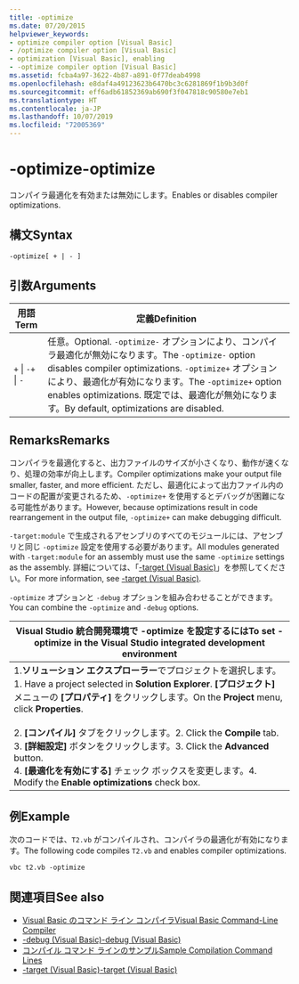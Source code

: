```yaml
---
title: -optimize
ms.date: 07/20/2015
helpviewer_keywords:
- optimize compiler option [Visual Basic]
- /optimize compiler option [Visual Basic]
- optimization [Visual Basic], enabling
- -optimize compiler option [Visual Basic]
ms.assetid: fcba4a97-3622-4b87-a891-0f77deab4998
ms.openlocfilehash: e8daf4a49123623b6470bc3c6281869f1b9b3d0f
ms.sourcegitcommit: eff6adb61852369ab690f3f047818c90580e7eb1
ms.translationtype: HT
ms.contentlocale: ja-JP
ms.lasthandoff: 10/07/2019
ms.locfileid: "72005369"
---
```

# <a name="-optimize"></a><span data-ttu-id="c52f4-102">-optimize</span><span class="sxs-lookup"><span data-stu-id="c52f4-102">-optimize</span></span>
<span data-ttu-id="c52f4-103">コンパイラ最適化を有効または無効にします。</span><span class="sxs-lookup"><span data-stu-id="c52f4-103">Enables or disables compiler optimizations.</span></span>  
  
## <a name="syntax"></a><span data-ttu-id="c52f4-104">構文</span><span class="sxs-lookup"><span data-stu-id="c52f4-104">Syntax</span></span>  
  
```console  
-optimize[ + | - ]  
```  
  
## <a name="arguments"></a><span data-ttu-id="c52f4-105">引数</span><span class="sxs-lookup"><span data-stu-id="c52f4-105">Arguments</span></span>  
  
|<span data-ttu-id="c52f4-106">用語</span><span class="sxs-lookup"><span data-stu-id="c52f4-106">Term</span></span>|<span data-ttu-id="c52f4-107">定義</span><span class="sxs-lookup"><span data-stu-id="c52f4-107">Definition</span></span>|  
|---|---|  
|<span data-ttu-id="c52f4-108">`+` &#124; `-`</span><span class="sxs-lookup"><span data-stu-id="c52f4-108">`+` &#124; `-`</span></span>|<span data-ttu-id="c52f4-109">任意。</span><span class="sxs-lookup"><span data-stu-id="c52f4-109">Optional.</span></span> <span data-ttu-id="c52f4-110">`-optimize-` オプションにより、コンパイラ最適化が無効になります。</span><span class="sxs-lookup"><span data-stu-id="c52f4-110">The `-optimize-` option disables compiler optimizations.</span></span> <span data-ttu-id="c52f4-111">`-optimize+` オプションにより、最適化が有効になります。</span><span class="sxs-lookup"><span data-stu-id="c52f4-111">The `-optimize+` option enables optimizations.</span></span> <span data-ttu-id="c52f4-112">既定では、最適化が無効になります。</span><span class="sxs-lookup"><span data-stu-id="c52f4-112">By default, optimizations are disabled.</span></span>|  
  
## <a name="remarks"></a><span data-ttu-id="c52f4-113">Remarks</span><span class="sxs-lookup"><span data-stu-id="c52f4-113">Remarks</span></span>  
 <span data-ttu-id="c52f4-114">コンパイラを最適化すると、出力ファイルのサイズが小さくなり、動作が速くなり、処理の効率が向上します。</span><span class="sxs-lookup"><span data-stu-id="c52f4-114">Compiler optimizations make your output file smaller, faster, and more efficient.</span></span> <span data-ttu-id="c52f4-115">ただし、最適化によって出力ファイル内のコードの配置が変更されるため、`-optimize+` を使用するとデバッグが困難になる可能性があります。</span><span class="sxs-lookup"><span data-stu-id="c52f4-115">However, because optimizations result in code rearrangement in the output file, `-optimize+` can make debugging difficult.</span></span>  
  
 <span data-ttu-id="c52f4-116">`-target:module` で生成されるアセンブリのすべてのモジュールには、アセンブリと同じ `-optimize` 設定を使用する必要があります。</span><span class="sxs-lookup"><span data-stu-id="c52f4-116">All modules generated with `-target:module` for an assembly must use the same `-optimize` settings as the assembly.</span></span> <span data-ttu-id="c52f4-117">詳細については、「[-target (Visual Basic)](../../../visual-basic/reference/command-line-compiler/target.md)」を参照してください。</span><span class="sxs-lookup"><span data-stu-id="c52f4-117">For more information, see [-target (Visual Basic)](../../../visual-basic/reference/command-line-compiler/target.md).</span></span>  
  
 <span data-ttu-id="c52f4-118">`-optimize` オプションと `-debug` オプションを組み合わせることができます。</span><span class="sxs-lookup"><span data-stu-id="c52f4-118">You can combine the `-optimize` and `-debug` options.</span></span>  
  
|<span data-ttu-id="c52f4-119">Visual Studio 統合開発環境で -optimize を設定するには</span><span class="sxs-lookup"><span data-stu-id="c52f4-119">To set -optimize in the Visual Studio integrated development environment</span></span>|  
|---|  
|<span data-ttu-id="c52f4-120">1.**ソリューション エクスプローラー**でプロジェクトを選択します。</span><span class="sxs-lookup"><span data-stu-id="c52f4-120">1.  Have a project selected in **Solution Explorer**.</span></span> <span data-ttu-id="c52f4-121">**[プロジェクト]** メニューの **[プロパティ]** をクリックします。</span><span class="sxs-lookup"><span data-stu-id="c52f4-121">On the **Project** menu, click **Properties**.</span></span><br />     <br /><span data-ttu-id="c52f4-122">2. **[コンパイル]** タブをクリックします。</span><span class="sxs-lookup"><span data-stu-id="c52f4-122">2.  Click the **Compile** tab.</span></span><br /><span data-ttu-id="c52f4-123">3. **[詳細設定]** ボタンをクリックします。</span><span class="sxs-lookup"><span data-stu-id="c52f4-123">3.  Click the **Advanced** button.</span></span><br /><span data-ttu-id="c52f4-124">4. **[最適化を有効にする]** チェック ボックスを変更します。</span><span class="sxs-lookup"><span data-stu-id="c52f4-124">4.  Modify the **Enable optimizations** check box.</span></span>|  
  
## <a name="example"></a><span data-ttu-id="c52f4-125">例</span><span class="sxs-lookup"><span data-stu-id="c52f4-125">Example</span></span>  
 <span data-ttu-id="c52f4-126">次のコードでは、`T2.vb` がコンパイルされ、コンパイラの最適化が有効になります。</span><span class="sxs-lookup"><span data-stu-id="c52f4-126">The following code compiles `T2.vb` and enables compiler optimizations.</span></span>  
  
```console
vbc t2.vb -optimize  
```  
  
## <a name="see-also"></a><span data-ttu-id="c52f4-127">関連項目</span><span class="sxs-lookup"><span data-stu-id="c52f4-127">See also</span></span>

- [<span data-ttu-id="c52f4-128">Visual Basic のコマンド ライン コンパイラ</span><span class="sxs-lookup"><span data-stu-id="c52f4-128">Visual Basic Command-Line Compiler</span></span>](../../../visual-basic/reference/command-line-compiler/index.md)
- [<span data-ttu-id="c52f4-129">-debug (Visual Basic)</span><span class="sxs-lookup"><span data-stu-id="c52f4-129">-debug (Visual Basic)</span></span>](../../../visual-basic/reference/command-line-compiler/debug.md)
- [<span data-ttu-id="c52f4-130">コンパイル コマンド ラインのサンプル</span><span class="sxs-lookup"><span data-stu-id="c52f4-130">Sample Compilation Command Lines</span></span>](../../../visual-basic/reference/command-line-compiler/sample-compilation-command-lines.md)
- [<span data-ttu-id="c52f4-131">-target (Visual Basic)</span><span class="sxs-lookup"><span data-stu-id="c52f4-131">-target (Visual Basic)</span></span>](../../../visual-basic/reference/command-line-compiler/target.md)
